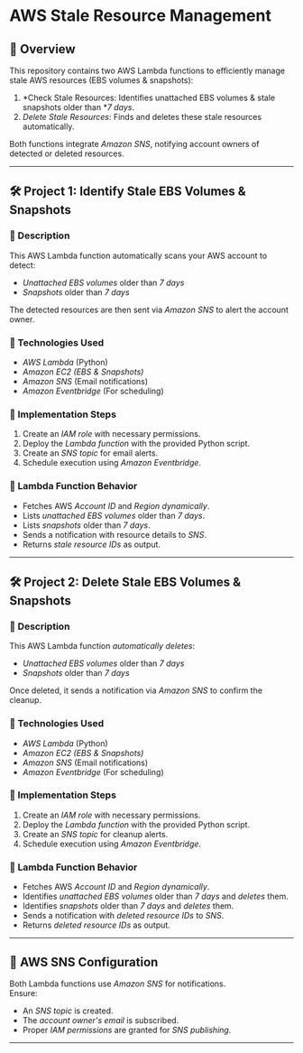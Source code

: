 # AWS Stale Resource Management

## 📌 Overview
This repository contains two AWS Lambda functions to efficiently manage stale AWS resources (EBS volumes & snapshots):

1. *Check Stale Resources: Identifies unattached EBS volumes & stale snapshots older than **7 days*.
2. *Delete Stale Resources*: Finds and deletes these stale resources automatically.

Both functions integrate *Amazon SNS*, notifying account owners of detected or deleted resources.

---

## 🛠 Project 1: Identify Stale EBS Volumes & Snapshots

### 🔹 Description
This AWS Lambda function automatically scans your AWS account to detect:
- *Unattached EBS volumes* older than *7 days*
- *Snapshots* older than *7 days*

The detected resources are then sent via *Amazon SNS* to alert the account owner.

### 🔹 Technologies Used
- *AWS Lambda* (Python)
- *Amazon EC2 (EBS & Snapshots)*
- *Amazon SNS* (Email notifications)
- *Amazon Eventbridge* (For scheduling)

### 🔹 Implementation Steps
1. Create an *IAM role* with necessary permissions.
2. Deploy the *Lambda function* with the provided Python script.
3. Create an *SNS topic* for email alerts.
4. Schedule execution using *Amazon Eventbridge*.

### 🔹 Lambda Function Behavior
- Fetches AWS *Account ID* and *Region dynamically*.
- Lists *unattached EBS volumes* older than *7 days*.
- Lists *snapshots* older than *7 days*.
- Sends a notification with resource details to *SNS*.
- Returns *stale resource IDs* as output.

---

## 🛠 Project 2: Delete Stale EBS Volumes & Snapshots

### 🔹 Description
This AWS Lambda function *automatically deletes*:
- *Unattached EBS volumes* older than *7 days*
- *Snapshots* older than *7 days*

Once deleted, it sends a notification via *Amazon SNS* to confirm the cleanup.

### 🔹 Technologies Used
- *AWS Lambda* (Python)
- *Amazon EC2 (EBS & Snapshots)*
- *Amazon SNS* (Email notifications)
- *Amazon Eventbridge* (For scheduling)

### 🔹 Implementation Steps
1. Create an *IAM role* with necessary permissions.
2. Deploy the *Lambda function* with the provided Python script.
3. Create an *SNS topic* for cleanup alerts.
4. Schedule execution using *Amazon Eventbridge*.

### 🔹 Lambda Function Behavior
- Fetches AWS *Account ID* and *Region dynamically*.
- Identifies *unattached EBS volumes* older than *7 days* and *deletes* them.
- Identifies *snapshots* older than *7 days* and *deletes* them.
- Sends a notification with *deleted resource IDs* to *SNS*.
- Returns *deleted resource IDs* as output.

---

## 📩 AWS SNS Configuration
Both Lambda functions use *Amazon SNS* for notifications.  
Ensure:
- An *SNS topic* is created.
- The *account owner's email* is subscribed.
- Proper *IAM permissions* are granted for *SNS publishing*.

---


